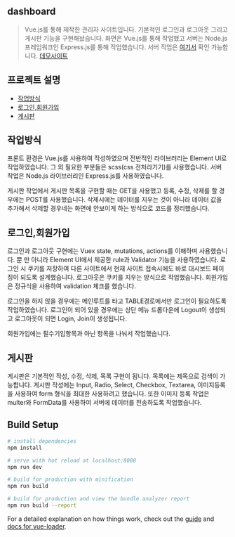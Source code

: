 ## dashboard

> Vue.js를 통해 제작한 관리자 사이트입니다.
기본적인 로그인과 로그아웃 그리고 게시판 기능을 구현해놨습니다.
화면은 Vue.js를 통해 작업했고 서버는 Node.js 프레임워크인 Express.js를 통해 작업했습니다.
서버 작업은 [여기서](https://github.com/heeyounggoo/vue-dashboard-node) 확인 가능합니다.
[데모사이트](http://54.180.194.30:3000/#/)

## 프로젝트 설명
* [작업방식](https://github.com/heeyounggoo/vue-dashboard#%EC%9E%91%EC%97%85%EB%B0%A9%EC%8B%9D)
* [로그인,회원가입](https://github.com/heeyounggoo/vue-dashboard#%EB%A1%9C%EA%B7%B8%EC%9D%B8%ED%9A%8C%EC%9B%90%EA%B0%80%EC%9E%85)
* [게시판](https://github.com/heeyounggoo/vue-dashboard#%EA%B2%8C%EC%8B%9C%ED%8C%90)


## 작업방식
프론트 환경은 Vue.js를 사용하여 작성하였으며 전반적인 라이브러리는 Element UI로 작업하였습니다. 그 외 필요한 부분들은 scss(css 전처라기기)를 사용했습니다. 서버 작업은 Node.js 라이브러리인 Express.js를 사용하였습니다. 

게시판 작업에서 게시판 목록을 구현할 때는 GET을 사용했고 등록, 수정, 삭제를 할 경우에는 POST를 사용했습니다. 삭제시에는 데이터를 지우는 것이 아니라 데이터 값을 추가해서 삭제할 경우네는 화면에 안보이게 하는 방식으로 코드를 정리했습니다.


## 로그인,회원가입
로그인과 로그아웃 구현에는 Vuex state, mutations, actions를 이해하며 사용했습니다. 뿐 만 아니라 Element UI에서 제공한 rule과 Validator 기능을 사용하였습니다. 로그인 시 쿠키를 저장하여 다른 사이트에서 현재 사이트 접속시에도 바로 대시보드 페이징이 되도록 설계했습니다. 로그아웃은 쿠키를 지우는 방식으로 작업했습니다. 회원가입은 정규식을 사용하여 validation 체크를 했습니다.

로그인을 하지 않을 경우에는 메인루트를 타고 TABLE경로에서만 로그인이 필요하도록 작업하였습니다.
로그인이 되어 있을 경우에는 상단 메뉴 드롭다운에 Logout이 생성되고 로그아웃이 되면 Login, Join이 생성됩니다.

회원가입에는 필수기입항목과 아닌 항목을 나눠서 작업했습니다. 


## 게시판
게시판은 기본적인 작성, 수정, 삭제, 목록 구현이 됩니다. 목록에는 제목으로 검색이 가능합니다. 게시판 작성에는 Input, Radio, Select, Checkbox, Textarea, 이미지등록을 사용하여 form 형식을 최대한 사용하려고 했습니다. 또한 이미지 등록 작업은 multer와 FormData를 사용하여 서버에 데이터를 전송하도록 작업했습니다.  


## Build Setup

``` bash
# install dependencies
npm install

# serve with hot reload at localhost:8080
npm run dev

# build for production with minification
npm run build

# build for production and view the bundle analyzer report
npm run build --report
```

For a detailed explanation on how things work, check out the [guide](http://vuejs-templates.github.io/webpack/) and [docs for vue-loader](http://vuejs.github.io/vue-loader).
